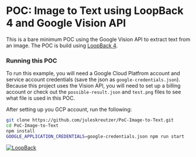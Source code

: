 # POC: Image to Text using LoopBack 4 and Google Vision API

This is a bare minimum POC using the Google Vision API to extract text from an image. The POC is build using [LoopBack 4](https://loopback.io).



### Running this POC

To run this example, you will need a Google Cloud Platfrom account and service account credentials (save the json as `google-credentials.json`). Because this project uses the Vision API, you will need to set up a billing account or check out the `possible-result.json` and `test.png` files to see what file is used in this POC.

After setting up you GCP account, run the following:

```bash
git clone https://github.com/juleskreutzer/PoC-Image-to-Text.git
cd PoC-Image-to-Text
npm install
GOOGLE_APPLICATION_CREDENTIALS=google-credentials.json npm run start
```





[![LoopBack](https://github.com/strongloop/loopback-next/raw/master/docs/site/imgs/branding/Powered-by-LoopBack-Badge-(blue)-@2x.png)](http://loopback.io/)
